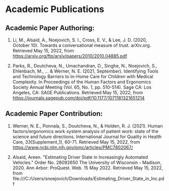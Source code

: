 # Academic Publications

## Academic Paper Authoring:
1. Li, M., Alsaid, A., Noejovich, S. I., Cross, E. V., &amp; Lee, J. D. (2020, October 10). Towards a conversational measure of trust. arXiv.org. Retrieved May 15, 2022, from https://arxiv.org/ftp/arxiv/papers/2010/2010.04885.pdf

2. Parks, R., Doutcheva, N., Umachandran, D., Singhe, N., Noejovich, S., Ehlenbach, M., ... & Werner, N. E. (2021, September). Identifying Tools and Technology Barriers to In-Home Care for Children with Medical Complexity. In Proceedings of the Human Factors and Ergonomics Society Annual Meeting (Vol. 65, No. 1, pp. 510-514). Sage CA: Los Angeles, CA: SAGE Publications. Retrieved May 15, 2022, from https://journals.sagepub.com/doi/pdf/10.1177/1071181321651214

## Academic Paper Contribution:

1. Werner, N. E., Ponnala, S., Doutcheva, N., & Holden, R. J. (2021). Human factors/ergonomics work system analysis of patient work: state of the science and future directions. International Journal for Quality in Health Care, 33(Supplement_1), 60-71. Retrieved May 15, 2022, from https://www.ncbi.nlm.nih.gov/pmc/articles/PMC7802067/

2. Alsaid, Areen. "Estimating Driver State in Increasingly Automated Vehicles." Order No. 28092650 The University of Wisconsin - Madison, 2020. Ann Arbor: ProQuest. Web. 15 May 2022. Retrieved May 15, 2022, from file:///C:/Users/snoejovich/Downloads/Estimating_Driver_State_in_Inc.pdf
